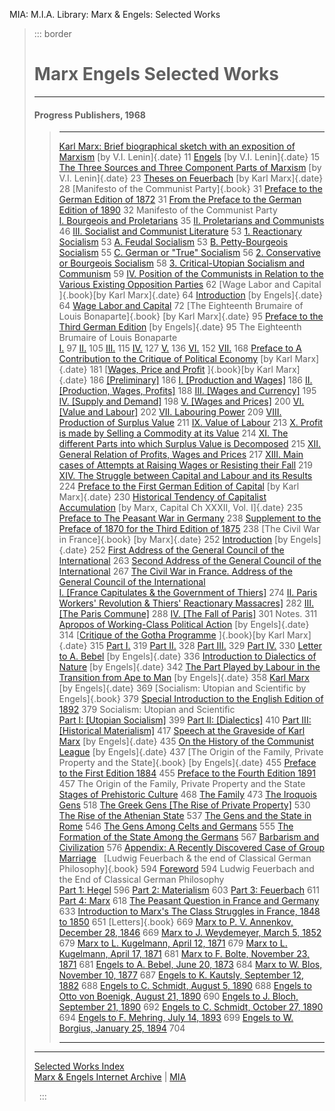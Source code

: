 MIA: M.I.A. Library: Marx & Engels: Selected Works

> ::: border
>  
>
> # Marx Engels Selected Works
>
> ------------------------------------------------------------------------
>
> #### Progress Publishers, 1968
>
> >   -------------------------------------------------------------------------------------------------------------------------------------------- -----
> >   [Karl Marx: Brief biographical sketch with an exposition of Marxism](../../../../lenin/works/1914/granat/index.htm) [by V.I. Lenin]{.date}   11
> >   [Engels](../../../../lenin/works/1895/misc/engels-bio.htm) [by V.I. Lenin]{.date}                                                            15
> >   [The Three Sources and Three Component Parts of Marxism](../../../../lenin/works/1913/mar/x01.htm) [by V.I. Lenin]{.date}                    23
> >   [Theses on Feuerbach](../../1845/theses/theses.htm) [by Karl Marx]{.date}                                                                    28
> >   [Manifesto of the Communist Party]{.book}                                                                                                    31
> >   [Preface to the German Edition of 1872](../../1848/communist-manifesto/preface.htm#preface-1872)                                             31
> >   [From the Preface to the German Edition of 1890](../../1848/communist-manifesto/preface.htm#preface-1890)                                    32
> >   Manifesto of the Communist Party                                                                                                             
> >   [I. Bourgeois and Proletarians](../../1848/communist-manifesto/ch01.htm)                                                                     35
> >   [II. Proletarians and Communists](../../1848/communist-manifesto/ch02.htm)                                                                   46
> >   [III. Socialist and Communist Literature](../../1848/communist-manifesto/ch03.htm)                                                           53
> >   [1. Reactionary Socialism](../../1848/communist-manifesto/ch03.htm#a)                                                                        53
> >   [A. Feudal Socialism](../../1848/communist-manifesto/ch03.htm#136)                                                                           53
> >   [B. Petty-Bourgeois Socialism](../../1848/communist-manifesto/ch03.htm#147)                                                                  55
> >   [C. German or "True" Socialism](../../1848/communist-manifesto/ch03.htm#154)                                                                 56
> >   [2. Conservative or Bourgeois Socialism](../../1848/communist-manifesto/ch03.htm#b)                                                          58
> >   [3. Critical-Utopian Socialism and Communism](../../1848/communist-manifesto/ch03.htm#c)                                                     59
> >   [IV. Position of the Communists in Relation to the Various Existing Opposition Parties](../../1848/communist-manifesto/ch04.htm)             62
> >   [Wage Labor and Capital ]{.book}[by Karl Marx]{.date}                                                                                        64
> >   [Introduction](../../1847/wage-labour/intro.htm) [by Engels]{.date}                                                                          64
> >   [Wage Labor and Capital](../../1847/wage-labour/index.htm)                                                                                   72
> >   [The Eighteenth Brumaire of Louis Bonaparte]{.book} [by Karl Marx]{.date}                                                                    95
> >   [Preface to the Third German Edition](../../1885/prefaces/18th-brumaire.htm) [by Engels]{.date}                                              95
> >   The Eighteenth Brumaire of Louis Bonaparte                                                                                                   
> >   [I.](../../1852/18th-brumaire/ch01.htm)                                                                                                      97
> >   [II.](../../1852/18th-brumaire/ch02.htm)                                                                                                     105
> >   [III.](../../1852/18th-brumaire/ch03.htm)                                                                                                    115
> >   [IV.](../../1852/18th-brumaire/ch04.htm)                                                                                                     127
> >   [V.](../../1852/18th-brumaire/ch05.htm)                                                                                                      136
> >   [VI.](../../1852/18th-brumaire/ch06.htm)                                                                                                     152
> >   [VII.](../../1852/18th-brumaire/ch07.htm)                                                                                                    168
> >   [Preface to A Contribution to the Critique of Political Economy](../../1859/critique-pol-economy/preface.htm) [by Karl Marx]{.date}          181
> >   [[Wages, Price and Profit](../../1865/value-price-profit/index.htm) ]{.book}[by Karl Marx]{.date}                                            186
> >   [\[Preliminary\]](../../1865/value-price-profit/ch01.htm#c0)                                                                                 186
> >   [I. \[Production and Wages\]](../../1865/value-price-profit/ch01.htm#c1)                                                                     186
> >   [II. \[Production, Wages, Profits\]](../../1865/value-price-profit/ch01.htm#c2)                                                              188
> >   [III. \[Wages and Currency\]](../../1865/value-price-profit/ch01.htm#c3)                                                                     195
> >   [IV. \[Supply and Demand\]](../../1865/value-price-profit/ch01.htm#c4)                                                                       198
> >   [V. \[Wages and Prices\]](../../1865/value-price-profit/ch01.htm#c5)                                                                         200
> >   [VI. \[Value and Labour\]](../../1865/value-price-profit/ch02.htm#c6)                                                                        202
> >   [VII. Labouring Power](../../1865/value-price-profit/ch02.htm#c7)                                                                            209
> >   [VIII. Production of Surplus Value](../../1865/value-price-profit/ch02.htm#c8)                                                               211
> >   [IX. Value of Labour](../../1865/value-price-profit/ch02.htm#c9)                                                                             213
> >   [X. Profit is made by Selling a Commodity at its Value](../../1865/value-price-profit/ch02.htm#c10)                                          214
> >   [XI. The different Parts into which Surplus Value is Decomposed](../../1865/value-price-profit/ch02.htm#c11)                                 215
> >   [XII. General Relation of Profits, Wages and Prices](../../1865/value-price-profit/ch03.htm#c12)                                             217
> >   [XIII. Main cases of Attempts at Raising Wages or Resisting their Fall](../../1865/value-price-profit/ch03.htm#c13)                          219
> >   [XIV. The Struggle between Capital and Labour and its Results](../../1865/value-price-profit/ch03.htm#c14)                                   224
> >   [Preface to the First German Edition of Capital](../../1867-c1/p1.htm) [by Karl Marx]{.date}                                                 230
> >   [Historical Tendency of Capitalist Accumulation](../../1867-c1/ch32.htm) [by Marx, Capital Ch XXXII, Vol. I]{.date}                          235
> >   [Preface to The Peasant War in Germany](../../1850/peasant-war-germany/ch0a.htm)                                                             238
> >   [Supplement to the Preface of 1870 for the Third Edition of 1875](../../1850/peasant-war-germany/ch0b.htm)                                   238
> >   [The Civil War in France]{.book} [by Marx]{.date}                                                                                            252
> >   [Introduction](../../1871/civil-war-france/postscript.htm) [by Engels]{.date}                                                                252
> >   [First Address of the General Council of the International](../../1871/civil-war-france/ch01.htm)                                            263
> >   [Second Address of the General Council of the International](../../1871/civil-war-france/ch02.htm)                                           267
> >   [The Civil War in France. Address of the General Council of the International](../../1871/civil-war-france/index.htm)                        
> >   [I. \[France Capitulates & the Government of Thiers\]](../../1871/civil-war-france/ch03.htm)                                                 274
> >   [II. Paris Workers\' Revolution & Thiers\' Reactionary Massacres\]](../../1871/civil-war-france/ch04.htm)                                    282
> >   [III. \[The Paris Commune\]](../../1871/civil-war-france/ch05.htm)                                                                           288
> >   [IV. \[The Fall of Paris\]](../../1871/civil-war-france/ch06.htm)                                                                            301
> >   Notes.                                                                                                                                       311
> >   [Apropos of Working-Class Political Action](../../1871/09/21.htm) [by Engels]{.date}                                                         314
> >   [[Critique of the Gotha Programme](../../1875/gotha/index.htm) ]{.book}[by Karl Marx]{.date}                                                 315
> >   [Part I.](../../1875/gotha/ch01.htm)                                                                                                         319
> >   [Part II.](../../1875/gotha/ch02.htm)                                                                                                        328
> >   [Part III.](../../1875/gotha/ch03.htm)                                                                                                       329
> >   [Part IV.](../../1875/gotha/ch04.htm)                                                                                                        330
> >   [Letter to A. Bebel](../../1875/letters/75_03_18.htm) [by Engels]{.date}                                                                     336
> >   [Introduction to Dialectics of Nature](../../1883/don/ch01.htm) [by Engels]{.date}                                                           342
> >   [The Part Played by Labour in the Transition from Ape to Man](../../1876/part-played-labour/index.htm) [by Engels]{.date}                    358
> >   [Karl Marx](../../1877/06/karl-marx.htm) [by Engels]{.date}                                                                                  369
> >   [Socialism: Utopian and Scientific by Engels]{.book}                                                                                         379
> >   [Special Introduction to the English Edition of 1892](../../1880/soc-utop/int-hist.htm)                                                      379
> >   Socialism: Utopian and Scientific                                                                                                            
> >   [Part I: \[Utopian Socialism\]](../../1880/soc-utop/ch01.htm)                                                                                399
> >   [Part II: \[Dialectics\]](../../1880/soc-utop/ch02.htm)                                                                                      410
> >   [Part III: \[Historical Materialism\]](../../1880/soc-utop/ch03.htm)                                                                         417
> >   [Speech at the Graveside of Karl Marx](../../1883/death/burial.htm) [by Engels]{.date}                                                       435
> >   [On the History of the Communist League](../../1847/communist-league/1885hist.htm) [by Engels]{.date}                                        437
> >   [The Origin of the Family, Private Property and the State]{.book} [by Engels]{.date}                                                         455
> >   [Preface to the First Edition 1884](../../1884/origin-family/preface.htm)                                                                    455
> >   [Preface to the Fourth Edition 1891](../../1884/origin-family/preface2.htm)                                                                  457
> >   The Origin of the Family, Private Property and the State                                                                                     
> >   [Stages of Prehistoric Culture](../../1884/origin-family/ch01.htm)                                                                           468
> >   [The Family](../../1884/origin-family/ch02.htm)                                                                                              473
> >   [The Iroquois Gens](../../1884/origin-family/ch03.htm)                                                                                       518
> >   [The Greek Gens \[The Rise of Private Property\]](../../1884/origin-family/ch04.htm)                                                         530
> >   [The Rise of the Athenian State](../../1884/origin-family/ch05.htm)                                                                          537
> >   [The Gens and the State in Rome](../../1884/origin-family/ch06.htm)                                                                          546
> >   [The Gens Among Celts and Germans](../../1884/origin-family/ch07.htm)                                                                        555
> >   [The Formation of the State Among the Germans](../../1884/origin-family/ch08.htm)                                                            567
> >   [Barbarism and Civilization](../../1884/origin-family/ch09.htm)                                                                              576
> >   [Appendix: A Recently Discovered Case of Group Marriage](../../1884/origin-family/appen.htm)                                                  
> >   [Ludwig Feuerbach & the end of Classical German Philosophy]{.book}                                                                           594
> >   [Foreword](../../1886/ludwig-feuerbach/foreword.htm)                                                                                         594
> >   Ludwig Feuerbach and the End of Classical German Philosophy                                                                                  
> >   [Part 1: Hegel](../../1886/ludwig-feuerbach/ch01.htm)                                                                                        596
> >   [Part 2: Materialism](../../1886/ludwig-feuerbach/ch02.htm)                                                                                  603
> >   [Part 3: Feuerbach](../../1886/ludwig-feuerbach/ch03.htm)                                                                                    611
> >   [Part 4: Marx](../../1886/ludwig-feuerbach/ch04.htm)                                                                                         618
> >   [The Peasant Question in France and Germany](../../1894/peasant-question/index.htm)                                                          633
> >   [Introduction to Marx\'s The Class Struggles in France, 1848 to 1850](../../1895/03/06.htm)                                                  651
> >   [Letters]{.book}                                                                                                                             669
> >   [Marx to P. V. Annenkov, December 28, 1846](../../1846/letters/46_12_28.htm)                                                                 669
> >   [Marx to J. Weydemeyer, March 5, 1852](../../1852/letters/52_03_05.htm)                                                                      679
> >   [Marx to L. Kugelmann, April 12, 1871](../../1871/letters/71_04_12.htm)                                                                      679
> >   [Marx to L. Kugelmann, April 17, 1871](../../1871/letters/71_04_17.htm)                                                                      681
> >   [Marx to F. Bolte, November 23, 1871](../../1871/letters/71_11_23.htm)                                                                       681
> >   [Engels to A. Bebel, June 20, 1873](../../1873/letters/73_06_20.htm)                                                                         684
> >   [Marx to W. Blos, November 10, 1877](../../1877/letters/77_11_10.htm)                                                                        687
> >   [Engels to K. Kautsly, September 12, 1882](../../1882/letters/82_09_12.htm)                                                                  688
> >   [Engels to C. Schmidt, August 5, 1890](../../1890/letters/90_08_05.htm)                                                                      688
> >   [Engels to Otto von Boenigk, August 21, 1890](../../1890/letters/90_08_21.htm)                                                               690
> >   [Engels to J. Bloch, September 21, 1890](../../1890/letters/90_09_21.htm)                                                                    692
> >   [Engels to C. Schmidt, October 27, 1890](../../1890/letters/90_10_27.htm)                                                                    694
> >   [Engels to F. Mehring, July 14, 1893](../../1893/letters/93_07_14.htm)                                                                       699
> >   [Engels to W. Borgius, January 25, 1894](../../1894/letters/94_01_25.htm)                                                                    704
> >   -------------------------------------------------------------------------------------------------------------------------------------------- -----
>
> ------------------------------------------------------------------------
>
> [Selected Works Index](../index.htm)\
> [Marx & Engels Internet Archive](../../../index.htm) \|
> [MIA](../../../../../index.htm)
>
>  
> :::
